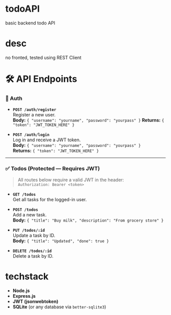 # todoAPI
basic backend todo API

# desc
no fronted, tested using REST Client

# 🛠️ API Endpoints

### 🔐 Auth

- **`POST /auth/register`**  
  Register a new user.  
  **Body:** `{ "username": "yourname", "password": "yourpass" }`
  **Returns:** `{ "token": "JWT_TOKEN_HERE" }`

- **`POST /auth/login`**  
  Log in and receive a JWT token.  
  **Body:** `{ "username": "yourname", "password": "yourpass" }`  
  **Returns:** `{ "token": "JWT_TOKEN_HERE" }`

---

### ✅ Todos (Protected — Requires JWT)

> All routes below require a valid JWT in the header:  
> `Authorization: Bearer <token>`

- **`GET /todos`**  
  Get all tasks for the logged-in user.

- **`POST /todos`**  
  Add a new task.  
  **Body:** `{ "title": "Buy milk", "description": "From grocery store" }`

- **`PUT /todos/:id`**  
  Update a task by ID.  
  **Body:** `{ "title": "Updated", "done": true }`

- **`DELETE /todos/:id`**  
  Delete a task by ID.


# techstack
- **Node.js**
- **Express.js**
- **JWT (jsonwebtoken)**
- **SQLite** (or any database via `better-sqlite3`)
 
